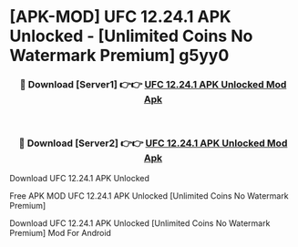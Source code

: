 # [APK-MOD] UFC 12.24.1 APK Unlocked - [Unlimited Coins No Watermark Premium] g5yy0



<div align="center">
<h3>🔴 Download [Server1] 👉👉 <a href="https://momento.my/?title=UFC_12.24.1_APK_Unlocked">UFC 12.24.1 APK Unlocked Mod Apk</a></h3><br>

<h3>🔴 Download [Server2] 👉👉 <a href="https://momento.my/?title=UFC_12.24.1_APK_Unlocked">UFC 12.24.1 APK Unlocked Mod Apk</a></h3>
</div>



Download UFC 12.24.1 APK Unlocked 

Free APK MOD UFC 12.24.1 APK Unlocked [Unlimited Coins No Watermark Premium]

Download UFC 12.24.1 APK Unlocked [Unlimited Coins No Watermark Premium] Mod For Android
